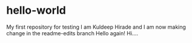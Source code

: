 # hello-world
My first repository for testing
I am Kuldeep Hirade and I am now making change in the readme-edits branch
Hello again!
Hi....
